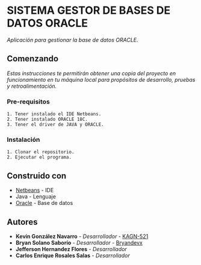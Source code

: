 # SISTEMA GESTOR DE BASES DE DATOS ORACLE
_Aplicación para gestionar la base de datos ORACLE._

## Comenzando
_Estas instrucciones te permitirán obtener una copia del proyecto en funcionamiento en tu máquina local para propósitos de desarrollo, pruebas y retroalimentación._

### Pre-requisitos
```
1. Tener instalado el IDE Netbeans.
2. Tener instalado ORACLE 18C.
3. Tener el driver de JAVA y ORACLE.
```

### Instalación
```
1. Clonar el repositorio.
2. Ejecutar el programa.
```

## Construido con
* [Netbeans](https://netbeans.org/) - IDE
* Java - Lenguaje
* [Oracle](https://www.oracle.com/database/technologies/xe-downloads.html) - Base de datos

## Autores
* **Kevin González Navarro** - *Desarrollador* - [KAGN-521](https://github.com/KAGN-521)
* **Bryan Solano Saborío** - *Desarrollador* - [Bryandevx](https://github.com/Bryandevx)
* **Jefferson Hernandez Flores** - *Desarrollador*
* **Carlos Enrique Rosales Salas** - *Desarrollador*
